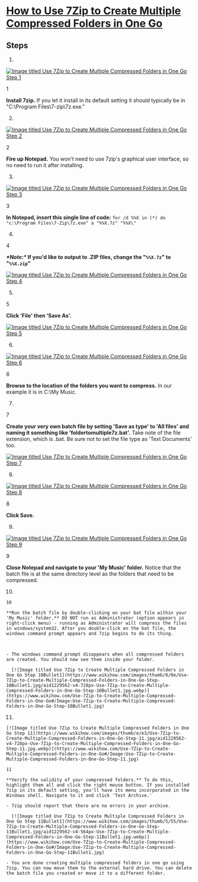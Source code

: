 # [How to Use 7Zip to Create Multiple Compressed Folders in One Go](https://www.wikihow.com/Use-7Zip-to-Create-Multiple-Compressed-Folders-in-One-Go)



## Steps

1. 

   [![Image titled Use 7Zip to Create Multiple Compressed Folders in One Go Step 1](https://www.wikihow.com/images/thumb/9/94/Use-7Zip-to-Create-Multiple-Compressed-Folders-in-One-Go-Step-1.jpg/aid1229562-v4-728px-Use-7Zip-to-Create-Multiple-Compressed-Folders-in-One-Go-Step-1.jpg.webp)](https://www.wikihow.com/Use-7Zip-to-Create-Multiple-Compressed-Folders-in-One-Go#/Image:Use-7Zip-to-Create-Multiple-Compressed-Folders-in-One-Go-Step-1.jpg)

   1

   **Install 7zip.** If you let it install in its default setting it should typically be in "C:\Program Files\7-zip\7z.exe."

   

2. 

   [![Image titled Use 7Zip to Create Multiple Compressed Folders in One Go Step 2](https://www.wikihow.com/images/thumb/b/bc/Use-7Zip-to-Create-Multiple-Compressed-Folders-in-One-Go-Step-2.jpg/aid1229562-v4-728px-Use-7Zip-to-Create-Multiple-Compressed-Folders-in-One-Go-Step-2.jpg.webp)](https://www.wikihow.com/Use-7Zip-to-Create-Multiple-Compressed-Folders-in-One-Go#/Image:Use-7Zip-to-Create-Multiple-Compressed-Folders-in-One-Go-Step-2.jpg)

   2

   **Fire up Notepad.** You won't need to use 7zip's graphical user interface, so no need to run it after installing.

   

3. 

   [![Image titled Use 7Zip to Create Multiple Compressed Folders in One Go Step 3](https://www.wikihow.com/images/thumb/d/d2/Use-7Zip-to-Create-Multiple-Compressed-Folders-in-One-Go-Step-3.jpg/aid1229562-v4-728px-Use-7Zip-to-Create-Multiple-Compressed-Folders-in-One-Go-Step-3.jpg.webp)](https://www.wikihow.com/Use-7Zip-to-Create-Multiple-Compressed-Folders-in-One-Go#/Image:Use-7Zip-to-Create-Multiple-Compressed-Folders-in-One-Go-Step-3.jpg)

   3

   **In Notepad, insert this single line of code:** `for /d %%X in (*) do "c:\Program Files\7-Zip\7z.exe" a "%%X.7z" "%%X\"`

   

4. 

   4

   ***\*Note:\** If you'd like to output to .ZIP files, change the "`%%X.7z`" to "`%%X.zip`"**

   [![Image titled Use 7Zip to Create Multiple Compressed Folders in One Go Step 4](https://www.wikihow.com/images/c/ca/Use-7Zip-to-Create-Multiple-Compressed-Folders-in-One-Go-Step-4.jpg)](https://www.wikihow.com/Use-7Zip-to-Create-Multiple-Compressed-Folders-in-One-Go#/Image:Use-7Zip-to-Create-Multiple-Compressed-Folders-in-One-Go-Step-4.jpg)

   

5. 

   5

   **Click 'File' then 'Save As'.**

   [![Image titled Use 7Zip to Create Multiple Compressed Folders in One Go Step 5](https://www.wikihow.com/images/a/a3/Use-7Zip-to-Create-Multiple-Compressed-Folders-in-One-Go-Step-5.jpg)](https://www.wikihow.com/Use-7Zip-to-Create-Multiple-Compressed-Folders-in-One-Go#/Image:Use-7Zip-to-Create-Multiple-Compressed-Folders-in-One-Go-Step-5.jpg)

   

6. 

   [![Image titled Use 7Zip to Create Multiple Compressed Folders in One Go Step 6](https://www.wikihow.com/images/thumb/3/32/Use-7Zip-to-Create-Multiple-Compressed-Folders-in-One-Go-Step-6.jpg/aid1229562-v4-728px-Use-7Zip-to-Create-Multiple-Compressed-Folders-in-One-Go-Step-6.jpg.webp)](https://www.wikihow.com/Use-7Zip-to-Create-Multiple-Compressed-Folders-in-One-Go#/Image:Use-7Zip-to-Create-Multiple-Compressed-Folders-in-One-Go-Step-6.jpg)

   6

   **Browse to the location of the folders you want to compress.** In our example it is in C:\My Music.

   

7. 

   7

   **Create your very own batch file by setting 'Save as type' to 'All files' and naming it something like 'foldertomultiple7z.bat'.** Take note of the file extension, which is .bat. Be sure not to set the file type as 'Text Documents' too.

   [![Image titled Use 7Zip to Create Multiple Compressed Folders in One Go Step 7](https://www.wikihow.com/images/0/0c/Use-7Zip-to-Create-Multiple-Compressed-Folders-in-One-Go-Step-7.jpg)](https://www.wikihow.com/Use-7Zip-to-Create-Multiple-Compressed-Folders-in-One-Go#/Image:Use-7Zip-to-Create-Multiple-Compressed-Folders-in-One-Go-Step-7.jpg)

   

8. 

   [![Image titled Use 7Zip to Create Multiple Compressed Folders in One Go Step 8](https://www.wikihow.com/images/thumb/3/3e/Use-7Zip-to-Create-Multiple-Compressed-Folders-in-One-Go-Step-8.jpg/aid1229562-v4-728px-Use-7Zip-to-Create-Multiple-Compressed-Folders-in-One-Go-Step-8.jpg.webp)](https://www.wikihow.com/Use-7Zip-to-Create-Multiple-Compressed-Folders-in-One-Go#/Image:Use-7Zip-to-Create-Multiple-Compressed-Folders-in-One-Go-Step-8.jpg)

   8

   **Click Save.**

   

9. 

   [![Image titled Use 7Zip to Create Multiple Compressed Folders in One Go Step 9](https://www.wikihow.com/images/thumb/6/64/Use-7Zip-to-Create-Multiple-Compressed-Folders-in-One-Go-Step-9.jpg/aid1229562-v4-728px-Use-7Zip-to-Create-Multiple-Compressed-Folders-in-One-Go-Step-9.jpg.webp)](https://www.wikihow.com/Use-7Zip-to-Create-Multiple-Compressed-Folders-in-One-Go#/Image:Use-7Zip-to-Create-Multiple-Compressed-Folders-in-One-Go-Step-9.jpg)

   9

   **Close Notepad and navigate to your 'My Music' folder.** Notice that the batch file is at the same directory level as the folders that need to be compressed.

   

10. 

    10

    **Run the batch file by double-clicking on your bat file within your 'My Music' folder.** DO NOT run as Administrator (option appears in right-click menu) - running as Administrator will compress the files in windows/system32. After you double-click on the bat file, the windows command prompt appears and 7zip begins to do its thing.

    

    - The windows command prompt disappears when all compressed folders are created. You should now see them inside your folder.

      [![Image titled Use 7Zip to Create Multiple Compressed Folders in One Go Step 10Bullet1](https://www.wikihow.com/images/thumb/0/0e/Use-7Zip-to-Create-Multiple-Compressed-Folders-in-One-Go-Step-10Bullet1.jpg/aid1229562-v4-728px-Use-7Zip-to-Create-Multiple-Compressed-Folders-in-One-Go-Step-10Bullet1.jpg.webp)](https://www.wikihow.com/Use-7Zip-to-Create-Multiple-Compressed-Folders-in-One-Go#/Image:Use-7Zip-to-Create-Multiple-Compressed-Folders-in-One-Go-Step-10Bullet1.jpg)

    

11. 

    [![Image titled Use 7Zip to Create Multiple Compressed Folders in One Go Step 11](https://www.wikihow.com/images/thumb/e/e3/Use-7Zip-to-Create-Multiple-Compressed-Folders-in-One-Go-Step-11.jpg/aid1229562-v4-728px-Use-7Zip-to-Create-Multiple-Compressed-Folders-in-One-Go-Step-11.jpg.webp)](https://www.wikihow.com/Use-7Zip-to-Create-Multiple-Compressed-Folders-in-One-Go#/Image:Use-7Zip-to-Create-Multiple-Compressed-Folders-in-One-Go-Step-11.jpg)

    11

    **Verify the validity of your compressed folders.** To do this, highlight them all and click the right mouse button. If you installed 7zip in its default setting, you'll have its menu incorporated in the Windows shell. Navigate to it and click 'Test Archive.'

    - 7zip should report that there are no errors in your archive.

      [![Image titled Use 7Zip to Create Multiple Compressed Folders in One Go Step 11Bullet1](https://www.wikihow.com/images/thumb/5/55/Use-7Zip-to-Create-Multiple-Compressed-Folders-in-One-Go-Step-11Bullet1.jpg/aid1229562-v4-564px-Use-7Zip-to-Create-Multiple-Compressed-Folders-in-One-Go-Step-11Bullet1.jpg.webp)](https://www.wikihow.com/Use-7Zip-to-Create-Multiple-Compressed-Folders-in-One-Go#/Image:Use-7Zip-to-Create-Multiple-Compressed-Folders-in-One-Go-Step-11Bullet1.jpg)

    - You are done creating multiple compressed folders in one go using 7zip. You can now move them to the external hard drive. You can delete the batch file you created or move it to a different folder.